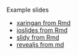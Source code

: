 Example slides

- [xaringan from Rmd](/biof309_fall2018/slides/xaringan.html)
- [ioslides from Rmd](/biof309_fall2018/slides/ioslides.html)
- [slidy from Rmd](/biof309_fall2018/slides/slidy.html)
- [revealjs from md](/biof309_fall2018/slides/revealjs-pandoc.html)

